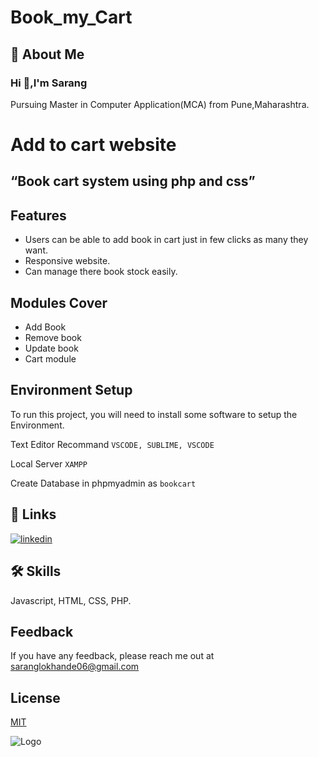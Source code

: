 # Book_my_Cart
## 🚀 About Me

### Hi 👋,I'm Sarang 

Pursuing Master in Computer Application(MCA) from Pune,Maharashtra.

# Add to cart website

## “Book cart system using php and css”


## Features

- Users can be able to add book in cart just in few clicks as many they want.
- Responsive website.
- Can manage there book stock easily.



## Modules Cover

- Add Book 
- Remove book 
- Update book
- Cart module



## Environment Setup

To run this project, you will need to install some software to setup the Environment.

Text Editor Recommand `VSCODE, SUBLIME, VSCODE` 

Local Server `XAMPP`

Create Database in phpmyadmin as `bookcart`

## 🔗 Links
[![linkedin](https://img.shields.io/badge/linkedin-0A66C2?style=for-the-badge&logo=linkedin&logoColor=white)](https://www.linkedin.com/in/sarang-lokhande-bb7a19191/)

## 🛠 Skills
Javascript, HTML, CSS, PHP.
## Feedback

If you have any feedback, please reach me out at saranglokhande06@gmail.com




## License

[MIT](https://choosealicense.com/licenses/mit/)


![Logo](https://dev-to-uploads.s3.amazonaws.com/uploads/articles/th5xamgrr6se0x5ro4g6.png)

